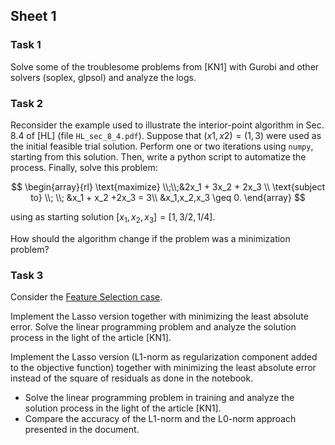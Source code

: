 ## Sheet 1


### Task 1

Solve some of the troublesome problems from [KN1] with Gurobi and other solvers
(soplex, glpsol) and analyze the logs.

### Task 2

Reconsider the example used to illustrate the interior-point algorithm in Sec.
8.4 of [HL] (file `HL_sec_8_4.pdf`). Suppose that $(x1, x2) = (1, 3)$ were used
as the initial feasible trial solution.  Perform one or two iterations using
`numpy`, starting from this solution. Then, write a python script to automatize
the process. Finally, solve this problem:

$$
\begin{array}{rl}
\text{maximize} \\;\\;&2x_1 + 3x_2 + 2x_3 \\
\text{subject to} \\; \\; &x_1 + x_2 +2x_3 = 3\\
&x_1,x_2,x_3 \geq 0.
\end{array}
$$

using as starting solution $[x_1, x_2, x_3]=[1, 3/2, 1/4]$.

How should the algorithm change if the problem was a minimization problem?

### Task 3

<!--
A person infected with Coronavirus is located at one node $p$ in a
network $G$ of social contacts and persons at risk who should avoid
being infected are located at nodes denoted by the set $S\subseteq
V\setminus{p}$. Let $u_{ij}$ be the effort required to avoid that
persons $i$ and $j$ from the network meet physically. The problem is
to determine the minimal effort required to block the physical contact
between persons in the network such that the infection does not reach
the persons at risk. How can you solve this problem in polynomial
time?
-->

Consider the [Feature Selection
case](https://colab.research.google.com/github/Gurobi/modeling-examples/blob/master/linear_regression/l0_regression.ipynb).

Implement the Lasso version together with minimizing the least absolute error. Solve the linear programming problem and analyze the solution process in the light of the article [KN1].

Implement the Lasso version (L1-norm as regularization component added to the objective function) together with minimizing the least absolute error instead of the square of residuals as done in the notebook. 

- Solve the linear programming problem in training and analyze the solution process in the light of the article [KN1]. 
- Compare the accuracy of the L1-norm and the L0-norm approach presented in the document.
